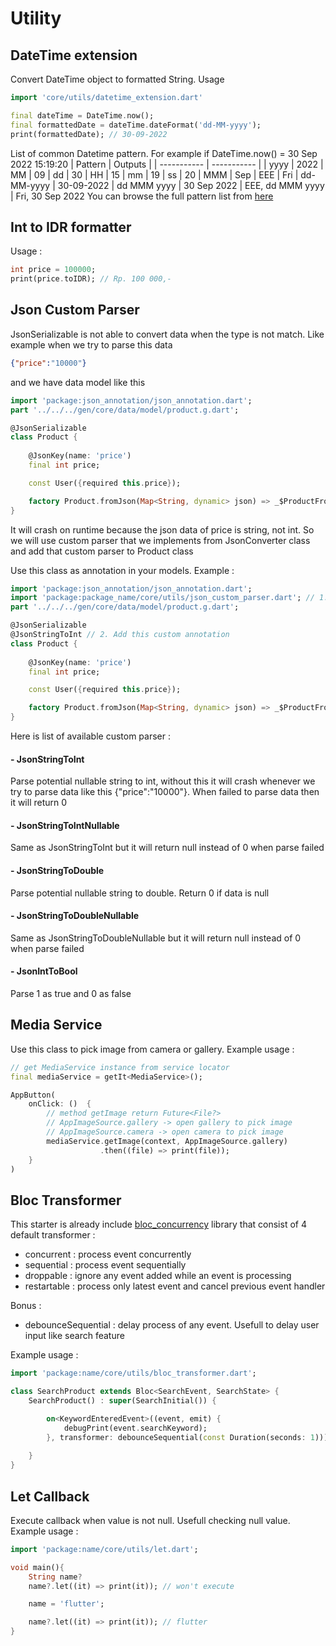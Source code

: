 # Utility

## DateTime extension
Convert DateTime object to formatted String. Usage
```dart
import 'core/utils/datetime_extension.dart'

final dateTime = DateTime.now();
final formattedDate = dateTime.dateFormat('dd-MM-yyyy');
print(formattedDate); // 30-09-2022
```

List of common Datetime pattern. For example if DateTime.now() = 30 Sep 2022 15:19:20
| Pattern   | Outputs     |
| ----------- | ----------- |
| yyyy | 2022
| MM | 09
| dd | 30
| HH | 15
| mm | 19
| ss | 20
| MMM | Sep
| EEE | Fri
| dd-MM-yyyy | 30-09-2022
| dd MMM yyyy | 30 Sep 2022
| EEE, dd MMM yyyy | Fri, 30 Sep 2022
You can browse the full pattern list from [here]('https://api.flutter.dev/flutter/intl/DateFormat-class.html')

## Int to IDR formatter

Usage :
```dart
int price = 100000;
print(price.toIDR); // Rp. 100 000,-
```

## Json Custom Parser
JsonSerializable is not able to convert data when the type is not match. Like example when we try to parse this data
```json
{"price":"10000"}
```
and we have data model like this
```dart
import 'package:json_annotation/json_annotation.dart';
part '../../../gen/core/data/model/product.g.dart';

@JsonSerializable
class Product {
    
    @JsonKey(name: 'price')
    final int price;

    const User({required this.price});

    factory Product.fromJson(Map<String, dynamic> json) => _$ProductFromJson(json);
}
```

It will crash on runtime because the json data of price is string, not int. So we will use custom parser that we implements from JsonConverter class and add that custom parser to Product class

Use this class as annotation in your models. Example :
```dart
import 'package:json_annotation/json_annotation.dart';
import 'package:package_name/core/utils/json_custom_parser.dart'; // 1. Add this import
part '../../../gen/core/data/model/product.g.dart';

@JsonSerializable
@JsonStringToInt // 2. Add this custom annotation
class Product {
    
    @JsonKey(name: 'price')
    final int price;

    const User({required this.price});

    factory Product.fromJson(Map<String, dynamic> json) => _$ProductFromJson(json);
}

```
Here is list of available custom parser :
#### - JsonStringToInt
Parse potential nullable string to int, without this it will crash whenever we try to parse data like this {"price":"10000"}. When failed to parse data then it will return 0
#### - JsonStringToIntNullable
Same as JsonStringToInt but it will return null instead of 0 when parse failed
#### - JsonStringToDouble
Parse potential nullable string to double. Return 0 if data is null
#### - JsonStringToDoubleNullable
Same as JsonStringToDoubleNullable but it will return null instead of 0 when parse failed
#### - JsonIntToBool
Parse 1 as true and 0 as false

## Media Service
Use this class to pick image from camera or gallery.
Example usage :
```dart
// get MediaService instance from service locator
final mediaService = getIt<MediaService>();

AppButton(
    onClick: ()  {
        // method getImage return Future<File?>
        // AppImageSource.gallery -> open gallery to pick image
        // AppImageSource.camera -> open camera to pick image
        mediaService.getImage(context, AppImageSource.gallery)
                    .then((file) => print(file));
    }
)
```

## Bloc Transformer

This starter is already include [bloc_concurrency](https://pub.dev/packages/bloc_concurrency) library that consist of 4 default transformer :
- concurrent : process event concurrently
- sequential : process event sequentially
- droppable : ignore any event added while an event is processing
- restartable : process only latest event and cancel previous event handler

Bonus :
- debounceSequential : delay process of any event. Usefull to delay user input like search feature

Example usage :
```dart
import 'package:name/core/utils/bloc_transformer.dart';

class SearchProduct extends Bloc<SearchEvent, SearchState> {
    SearchProduct() : super(SearchInitial()) {

        on<KeywordEnteredEvent>((event, emit) {
            debugPrint(event.searchKeyword);
        }, transformer: debounceSequential(const Duration(seconds: 1))); // delay user input for 1 sec
    
    }
}
```

## Let Callback
Execute callback when value is not null. Usefull checking null value. Example usage :

```dart
import 'package:name/core/utils/let.dart';

void main(){
    String name?
    name?.let((it) => print(it)); // won't execute

    name = 'flutter';

    name?.let((it) => print(it)); // flutter
}
```